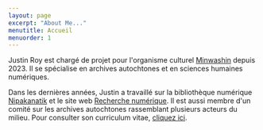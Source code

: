 ```yaml
---
layout: page
excerpt: "About Me..."
menutitle: Accueil
menuorder: 1
---
```


Justin Roy est chargé de projet pour l'organisme culturel [Minwashin](https://minwashin.org/) depuis 2023. Il se spécialise en archives autochtones et en sciences humaines numériques.

Dans les dernières années, Justin a travaillé sur la bibliothèque numérique [Nipakanatik](https://nipakanatik.org/s/nipakanatik/page/accueil) et le site web [Recherche numérique](https://recherchenumerique.uqam.ca/). Il est aussi membre d'un comité sur les archives autochtones rassemblant plusieurs acteurs du milieu. Pour consulter son curriculum vitae, [cliquez ici](https://juste-un-roy.github.io/cv/).

